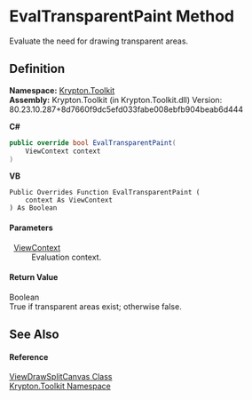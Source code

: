 # EvalTransparentPaint Method


Evaluate the need for drawing transparent areas.



## Definition
**Namespace:** <a href="79d2eac2-21f4-54ff-7552-b20c33c30600.md">Krypton.Toolkit</a>  
**Assembly:** Krypton.Toolkit (in Krypton.Toolkit.dll) Version: 80.23.10.287+8d7660f9dc5efd033fabe008ebfb904beab6d444

**C#**
``` C#
public override bool EvalTransparentPaint(
	ViewContext context
)
```
**VB**
``` VB
Public Overrides Function EvalTransparentPaint ( 
	context As ViewContext
) As Boolean
```



#### Parameters
<dl><dt>  <a href="ed48663c-5842-51d4-9c11-490570023d3d.md">ViewContext</a></dt><dd>Evaluation context.</dd></dl>

#### Return Value
Boolean  
True if transparent areas exist; otherwise false.

## See Also


#### Reference
<a href="84ff2c9a-f8cb-4e09-bfcd-57fd5505dd87.md">ViewDrawSplitCanvas Class</a>  
<a href="79d2eac2-21f4-54ff-7552-b20c33c30600.md">Krypton.Toolkit Namespace</a>  
